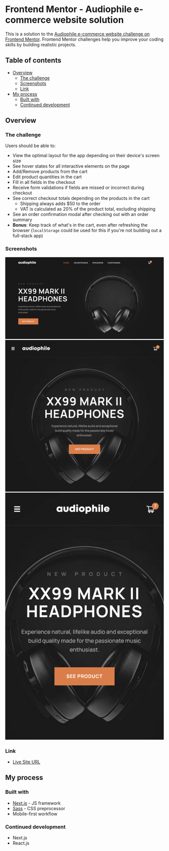 # Frontend Mentor - Audiophile e-commerce website solution

This is a solution to the [Audiophile e-commerce website challenge on Frontend Mentor](https://www.frontendmentor.io/challenges/audiophile-ecommerce-website-C8cuSd_wx). Frontend Mentor challenges help you improve your coding skills by building realistic projects.

## Table of contents

-   [Overview](#overview)
    -   [The challenge](#the-challenge)
    -   [Screenshots](#screenshots)
    -   [Link](#link)
-   [My process](#my-process)
    -   [Built with](#built-with)
    -   [Continued development](#continued-development)

## Overview

### The challenge

Users should be able to:

-   View the optimal layout for the app depending on their device's screen size
-   See hover states for all interactive elements on the page
-   Add/Remove products from the cart
-   Edit product quantities in the cart
-   Fill in all fields in the checkout
-   Receive form validations if fields are missed or incorrect during checkout
-   See correct checkout totals depending on the products in the cart
    -   Shipping always adds $50 to the order
    -   VAT is calculated as 20% of the product total, excluding shipping
-   See an order confirmation modal after checking out with an order summary
-   **Bonus**: Keep track of what's in the cart, even after refreshing the browser (`localStorage` could be used for this if you're not building out a full-stack app)

### Screenshots

![Audiophile_Desktop](/public/images/screenshots/Audiophile_desktop.png)
![Audiophile_Tablet](/public/images/screenshots/Audiophile_tablet.png)
![Audiophile_Mobile](/public/images/screenshots/Audiophile_mobile.png)

### Link

-   [Live Site URL](https://zuhairn.github.io/)

## My process

### Built with

-   [Next.js](https://nextjs.org/) - JS framework
-   [Sass](https://sass-lang.com/) - CSS preprocessor
-   Mobile-first workflow

### Continued development

-   Next.js
-   React.js
